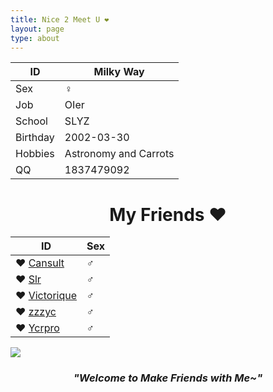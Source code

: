 ```yaml
---
title: Nice 2 Meet U ❤
layout: page
type: about
---
```


ID | Milky Way
------------ | -------------
Sex| ♀
Job | OIer
School | SLYZ
Birthday | 2002-03-30
Hobbies | Astronomy and Carrots
QQ | 1837479092

# <center>My Friends ❤</center>

ID | Sex
---------- | ----------
❤ [Cansult](https://www.cansult.ga/) | ♂
❤ [Slr](https://blog.csdn.net/slr2002/) | ♂
❤ [Victorique](https://www.cnblogs.com/victorique/) | ♂
❤ [zzzyc](http://www.cnblogs.com/zzzyc/) | ♂
❤ [Ycrpro](http://ycrpro.com/) | ♂

![](https://milky-w.github.io/assets/images/avatar.gif)

### *<center>"Welcome to Make Friends with Me~"</center>*
